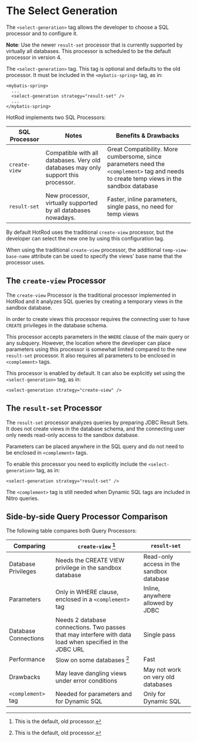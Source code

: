 # The Select Generation

The `<select-generation>` tag allows the developer to choose a SQL processor and to configure it. 

**Note**: Use the newer `result-set` processor that is currently supported by virtually all databases. This processor is scheduled to be the default processor in version 4.

The `<select-generation>` tag. This tag is optional and defaults to the old processor. It must be included in the `<mybatis-spring>` tag, as in:

    <mybatis-spring>
      ...
      <select-generation strategy="result-set" />
      ...
    </mybatis-spring>

HotRod implements two SQL Processors:

| SQL Processor  | Notes | Benefits & Drawbacks |
|----------------|-------|---|
| `create-view` | Compatible with all databases. Very old databases may only support this processor. | Great Compatibility. More cumbersome, since parameters need the `<complement>` tag and needs to create temp views in the sandbox database |
| `result-set` | New processor, virtually supported by all databases nowadays. | Faster, inline parameters, single pass, no need for temp views |

By default HotRod uses the traditional `create-view` processor, but the developer can select the new one by using this configuration tag.

When using the traditional `create-view` processor, the additional `temp-view-base-name` attribute can be used to specify the views' base name that the processor uses.

## The `create-view` Processor

The `create-view` Processor is the traditional processor implemented in HotRod and it analyzes SQL queries by creating a temporary views in 
the sandbox database. 

In order to create views this processor requires the connecting user to have `CREATE` privileges in the database schema.

This processor accepts parameters in the `WHERE` clause of the main query or any subquery. However, the location where the developer
can place parameters using this processor is somewhat limited compared to the new `result-set` processor. It also requires all parameters to be enclosed in
`<complement>` tags.

This processor is enabled by default. It can also be explicitly set using the `<select-generation>` tag, as in:

    <select-generation strategy="create-view" />

## The `result-set` Processor

The `result-set` processor analyzes queries by preparing JDBC Result Sets. It does not create views in the database schema, and
the connecting user only needs read-only access to the sandbox database.

Parameters can be placed anywhere in the SQL query and do not need to be enclosed in `<complement>` tags.

To enable this processor you need to explicitly include the `<select-generation>` tag, as in:

    <select-generation strategy="result-set" />

The `<complement>` tag is still needed when Dynamic SQL tags are included in Nitro queries.

## Side-by-side Query Processor Comparison

The following table compares both Query Processors:

| Comparing  | `create-view` [^1] | `result-set` |
|----------------|-------|---|
| Database Privileges  | Needs the CREATE VIEW privilege in the sandbox database | Read-only access in the sandbox database |
| Parameters   | Only in WHERE clause, enclosed in a `<complement>` tag | Inline, anywhere allowed by JDBC |
| Database Connections | Needs 2 database connections. Two passes that may interfere with data load when specified in the JDBC URL | Single pass |
| Performance          | Slow on some databases [^1] | Fast |
| Drawbacks            | May leave dangling views under error conditions | May not work on very old databases |
| `<complement>` tag | Needed for parameters and for Dynamic SQL | Only for Dynamic SQL |


[^1]: This is the default, old processor.

[^1]: It has been observed that Oracle database seems to be particularly slow when retrieving database metadata; opening two connections
makes it even slower.

 
  
      